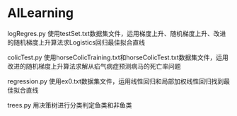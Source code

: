 # AILearning
logRegres.py  使用testSet.txt数据集文件，运用梯度上升、随机梯度上升、改进的随机梯度上升算法求Logistics回归最佳拟合直线

colicTest.py  使用horseColicTraining.txt和horseColicTest.txt数据集文件，运用改进的随机梯度上升算法求解从疝气病症预测病马的死亡率问题

regression.py  使用ex0.txt数据集文件，运用线性回归和局部加权线性回归找到最佳拟合直线

trees.py  用决策树进行分类判定鱼类和非鱼类
